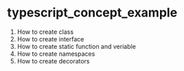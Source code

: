 # typescript_concept_example

1. How to create class
2. How to create interface
3. How to create static function and veriable
4. How to create namespaces
5. How to create decorators
